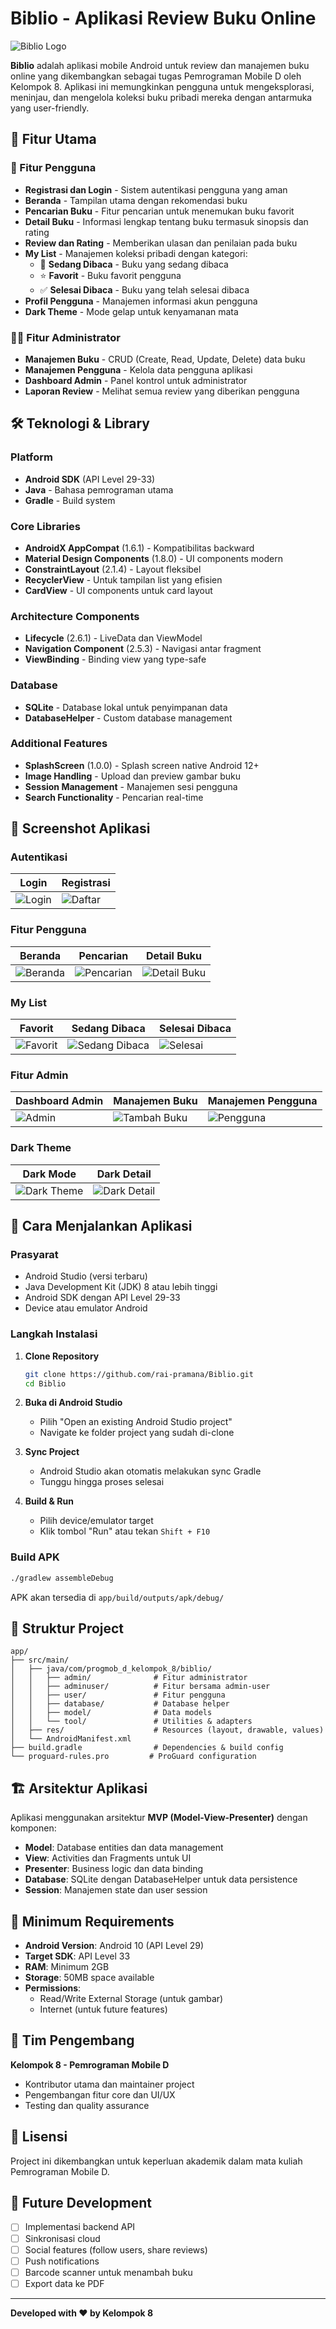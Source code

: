 # Biblio - Aplikasi Review Buku Online

![Biblio Logo](screenshot/Logo%20Frame%201.png)

**Biblio** adalah aplikasi mobile Android untuk review dan manajemen buku online yang dikembangkan sebagai tugas Pemrograman Mobile D oleh Kelompok 8. Aplikasi ini memungkinkan pengguna untuk mengeksplorasi, meninjau, dan mengelola koleksi buku pribadi mereka dengan antarmuka yang user-friendly.

## 📱 Fitur Utama

### 👤 Fitur Pengguna

-   **Registrasi dan Login** - Sistem autentikasi pengguna yang aman
-   **Beranda** - Tampilan utama dengan rekomendasi buku
-   **Pencarian Buku** - Fitur pencarian untuk menemukan buku favorit
-   **Detail Buku** - Informasi lengkap tentang buku termasuk sinopsis dan rating
-   **Review dan Rating** - Memberikan ulasan dan penilaian pada buku
-   **My List** - Manajemen koleksi pribadi dengan kategori:
    -   📖 **Sedang Dibaca** - Buku yang sedang dibaca
    -   ⭐ **Favorit** - Buku favorit pengguna
    -   ✅ **Selesai Dibaca** - Buku yang telah selesai dibaca
-   **Profil Pengguna** - Manajemen informasi akun pengguna
-   **Dark Theme** - Mode gelap untuk kenyamanan mata

### 👨‍💼 Fitur Administrator

-   **Manajemen Buku** - CRUD (Create, Read, Update, Delete) data buku
-   **Manajemen Pengguna** - Kelola data pengguna aplikasi
-   **Dashboard Admin** - Panel kontrol untuk administrator
-   **Laporan Review** - Melihat semua review yang diberikan pengguna

## 🛠️ Teknologi & Library

### Platform

-   **Android SDK** (API Level 29-33)
-   **Java** - Bahasa pemrograman utama
-   **Gradle** - Build system

### Core Libraries

-   **AndroidX AppCompat** (1.6.1) - Kompatibilitas backward
-   **Material Design Components** (1.8.0) - UI components modern
-   **ConstraintLayout** (2.1.4) - Layout fleksibel
-   **RecyclerView** - Untuk tampilan list yang efisien
-   **CardView** - UI components untuk card layout

### Architecture Components

-   **Lifecycle** (2.6.1) - LiveData dan ViewModel
-   **Navigation Component** (2.5.3) - Navigasi antar fragment
-   **ViewBinding** - Binding view yang type-safe

### Database

-   **SQLite** - Database lokal untuk penyimpanan data
-   **DatabaseHelper** - Custom database management

### Additional Features

-   **SplashScreen** (1.0.0) - Splash screen native Android 12+
-   **Image Handling** - Upload dan preview gambar buku
-   **Session Management** - Manajemen sesi pengguna
-   **Search Functionality** - Pencarian real-time

## 📸 Screenshot Aplikasi

### Autentikasi

| Login                                                     | Registrasi                                                         |
| --------------------------------------------------------- | ------------------------------------------------------------------ |
| ![Login](screenshot/Login/Screenshot_20230704-231329.png) | ![Daftar](screenshot/Daftar/Screenshot_20230704-231334_Biblio.png) |

### Fitur Pengguna

| Beranda                                 | Pencarian                                   | Detail Buku                                       |
| --------------------------------------- | ------------------------------------------- | ------------------------------------------------- |
| ![Beranda](screenshot/Pengguna/Beranda) | ![Pencarian](screenshot/Pengguna/Pencarian) | ![Detail Buku](screenshot/Pengguna/Detail%20Buku) |

### My List

| Favorit                                         | Sedang Dibaca                                         | Selesai Dibaca                                  |
| ----------------------------------------------- | ----------------------------------------------------- | ----------------------------------------------- |
| ![Favorit](screenshot/Pengguna/Fragment%20List) | ![Sedang Dibaca](screenshot/Pengguna/Fragment%20List) | ![Selesai](screenshot/Pengguna/Fragment%20List) |

### Fitur Admin

| Dashboard Admin                                                | Manajemen Buku                                 | Manajemen Pengguna                                                           |
| -------------------------------------------------------------- | ---------------------------------------------- | ---------------------------------------------------------------------------- |
| ![Admin](screenshot/Admin/Buku/Screenshot_20230704-233244.png) | ![Tambah Buku](screenshot/Admin/Tambah%20Buku) | ![Pengguna](screenshot/Admin/Pengguna/Screenshot_20230704-233614_Biblio.png) |

### Dark Theme

| Dark Mode                                                             | Dark Detail                                                            |
| --------------------------------------------------------------------- | ---------------------------------------------------------------------- |
| ![Dark Theme](screenshot/Dark%20Theme/Screenshot_20230705-000416.png) | ![Dark Detail](screenshot/Dark%20Theme/Screenshot_20230705-000441.png) |

## 🚀 Cara Menjalankan Aplikasi

### Prasyarat

-   Android Studio (versi terbaru)
-   Java Development Kit (JDK) 8 atau lebih tinggi
-   Android SDK dengan API Level 29-33
-   Device atau emulator Android

### Langkah Instalasi

1. **Clone Repository**

    ```bash
    git clone https://github.com/rai-pramana/Biblio.git
    cd Biblio
    ```

2. **Buka di Android Studio**

    - Pilih "Open an existing Android Studio project"
    - Navigate ke folder project yang sudah di-clone

3. **Sync Project**

    - Android Studio akan otomatis melakukan sync Gradle
    - Tunggu hingga proses selesai

4. **Build & Run**
    - Pilih device/emulator target
    - Klik tombol "Run" atau tekan `Shift + F10`

### Build APK

```bash
./gradlew assembleDebug
```

APK akan tersedia di `app/build/outputs/apk/debug/`

## 📁 Struktur Project

```
app/
├── src/main/
│   ├── java/com/progmob_d_kelompok_8/biblio/
│   │   ├── admin/              # Fitur administrator
│   │   ├── adminuser/          # Fitur bersama admin-user
│   │   ├── user/               # Fitur pengguna
│   │   ├── database/           # Database helper
│   │   ├── model/              # Data models
│   │   └── tool/               # Utilities & adapters
│   ├── res/                    # Resources (layout, drawable, values)
│   └── AndroidManifest.xml
├── build.gradle                # Dependencies & build config
└── proguard-rules.pro         # ProGuard configuration
```

## 🏗️ Arsitektur Aplikasi

Aplikasi menggunakan arsitektur **MVP (Model-View-Presenter)** dengan komponen:

-   **Model**: Database entities dan data management
-   **View**: Activities dan Fragments untuk UI
-   **Presenter**: Business logic dan data binding
-   **Database**: SQLite dengan DatabaseHelper untuk data persistence
-   **Session**: Manajemen state dan user session

## 📱 Minimum Requirements

-   **Android Version**: Android 10 (API Level 29)
-   **Target SDK**: API Level 33
-   **RAM**: Minimum 2GB
-   **Storage**: 50MB space available
-   **Permissions**:
    -   Read/Write External Storage (untuk gambar)
    -   Internet (untuk future features)

## 👥 Tim Pengembang

**Kelompok 8 - Pemrograman Mobile D**

-   Kontributor utama dan maintainer project
-   Pengembangan fitur core dan UI/UX
-   Testing dan quality assurance

## 📄 Lisensi

Project ini dikembangkan untuk keperluan akademik dalam mata kuliah Pemrograman Mobile D.

## 🔮 Future Development

-   [ ] Implementasi backend API
-   [ ] Sinkronisasi cloud
-   [ ] Social features (follow users, share reviews)
-   [ ] Push notifications
-   [ ] Barcode scanner untuk menambah buku
-   [ ] Export data ke PDF

---

**Developed with ❤️ by Kelompok 8**

